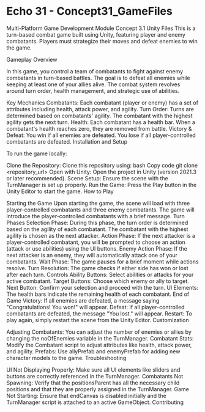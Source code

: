 # Echo 31 - Concept31_GameFiles
Multi-Platform Game Development Module Concept 3.1 Unity Files
This is a turn-based combat game built using Unity, featuring player and enemy combatants. Players must strategize their moves and defeat enemies to win the game.

Gameplay Overview

In this game, you control a team of combatants to fight against enemy combatants in turn-based battles. The goal is to defeat all enemies while keeping at least one of your allies alive. The combat system revolves around turn order, health management, and strategic use of abilities.

Key Mechanics
Combatants: Each combatant (player or enemy) has a set of attributes including health, attack power, and agility.
Turn Order: Turns are determined based on combatants' agility. The combatant with the highest agility gets the next turn.
Health: Each combatant has a health bar. When a combatant's health reaches zero, they are removed from battle.
Victory & Defeat:
You win if all enemies are defeated.
You lose if all player-controlled combatants are defeated.
Installation and Setup

To run the game locally:

Clone the Repository: Clone this repository using:
bash
Copy code
git clone <repository_url>
Open with Unity: Open the project in Unity (version 2021.3 or later recommended).
Scene Setup: Ensure the scene with the TurnManager is set up properly.
Run the Game: Press the Play button in the Unity Editor to start the game.
How to Play

Starting the Game
Upon starting the game, the scene will load with three player-controlled combatants and three enemy combatants.
The game will introduce the player-controlled combatants with a brief message.
Turn Phases
Selection Phase: During this phase, the turn order is determined based on the agility of each combatant. The combatant with the highest agility is chosen as the next attacker.
Action Phase: If the next attacker is a player-controlled combatant, you will be prompted to choose an action (attack or use abilities) using the UI buttons.
Enemy Action Phase: If the next attacker is an enemy, they will automatically attack one of your combatants.
Wait Phase: The game pauses for a brief moment while actions resolve.
Turn Resolution: The game checks if either side has won or lost after each turn.
Controls
Ability Buttons: Select abilities or attacks for your active combatant.
Target Buttons: Choose which enemy or ally to target.
Next Button: Confirm your selection and proceed with the turn.
UI Elements: The health bars indicate the remaining health of each combatant.
End of Game
Victory: If all enemies are defeated, a message saying "Congratulations! You won!" will appear.
Defeat: If all player-controlled combatants are defeated, the message "You lost." will appear.
Restart: To play again, simply restart the scene from the Unity Editor.
Customization

Adjusting Combatants: You can adjust the number of enemies or allies by changing the noOfEnemies variable in the TurnManager.
Combatant Stats: Modify the Combatant script to adjust attributes like health, attack power, and agility.
Prefabs: Use allyPrefab and enemyPrefab for adding new character models to the game.
Troubleshooting

UI Not Displaying Properly: Make sure all UI elements like sliders and buttons are correctly referenced in the TurnManager.
Combatants Not Spawning: Verify that the positionsParent has all the necessary child positions and that they are properly assigned in the TurnManager.
Game Not Starting: Ensure that endCanvas is disabled initially and the TurnManager script is attached to an active GameObject.
Contributing




